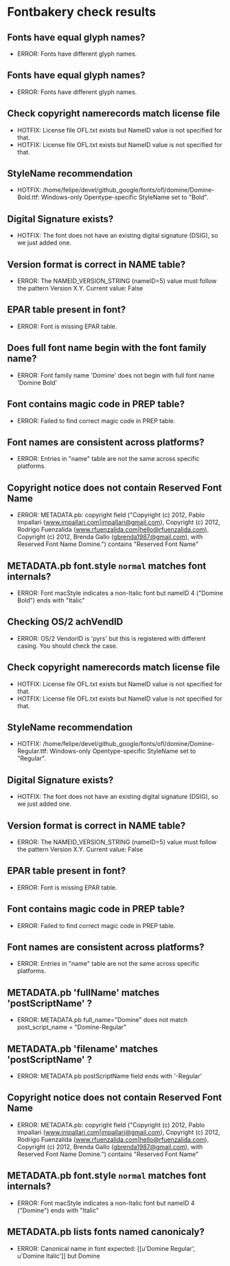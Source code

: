 # Fontbakery check results
## Fonts have equal glyph names?
* ERROR: Fonts have different glyph names.

## Fonts have equal glyph names?
* ERROR: Fonts have different glyph names.

## Check copyright namerecords match license file
* HOTFIX: License file OFL.txt exists but NameID value is not specified for that.
* HOTFIX: License file OFL.txt exists but NameID value is not specified for that.

## StyleName recommendation
* HOTFIX: /home/felipe/devel/github_google/fonts/ofl/domine/Domine-Bold.ttf: Windows-only Opentype-specific StyleName set to "Bold".

## Digital Signature exists?
* HOTFIX: The font does not have an existing digital signature (DSIG), so we just added one.

## Version format is correct in NAME table?
* ERROR: The NAMEID_VERSION_STRING (nameID=5) value must follow the pattern Version X.Y. Current value: False

## EPAR table present in font?
* ERROR: Font is missing EPAR table.

## Does full font name begin with the font family name?
* ERROR: Font family name 'Domine' does not begin with full font name 'Domine Bold'

## Font contains magic code in PREP table?
* ERROR: Failed to find correct magic code in PREP table.

## Font names are consistent across platforms?
* ERROR: Entries in "name" table are not the same across specific platforms.

## Copyright notice does not contain Reserved Font Name
* ERROR: METADATA.pb: copyright field ("Copyright (c) 2012, Pablo Impallari (www.impallari.com|impallari@gmail.com), Copyright (c) 2012, Rodrigo Fuenzalida (www.rfuenzalida.com|hello@rfuenzalida.com), Copyright (c) 2012, Brenda Gallo (gbrenda1987@gmail.com), with Reserved Font Name Domine.") contains "Reserved Font Name"

## METADATA.pb font.style `normal` matches font internals?
* ERROR: Font macStyle indicates a non-Italic font but nameID 4 ("Domine Bold") ends with "Italic"

## Checking OS/2 achVendID
* ERROR: OS/2 VendorID is 'pyrs' but this is registered with different casing. You should check the case.

## Check copyright namerecords match license file
* HOTFIX: License file OFL.txt exists but NameID value is not specified for that.
* HOTFIX: License file OFL.txt exists but NameID value is not specified for that.

## StyleName recommendation
* HOTFIX: /home/felipe/devel/github_google/fonts/ofl/domine/Domine-Regular.ttf: Windows-only Opentype-specific StyleName set to "Regular".

## Digital Signature exists?
* HOTFIX: The font does not have an existing digital signature (DSIG), so we just added one.

## Version format is correct in NAME table?
* ERROR: The NAMEID_VERSION_STRING (nameID=5) value must follow the pattern Version X.Y. Current value: False

## EPAR table present in font?
* ERROR: Font is missing EPAR table.

## Font contains magic code in PREP table?
* ERROR: Failed to find correct magic code in PREP table.

## Font names are consistent across platforms?
* ERROR: Entries in "name" table are not the same across specific platforms.

## METADATA.pb 'fullName' matches 'postScriptName' ?
* ERROR: METADATA.pb full_name="Domine" does not match post_script_name = "Domine-Regular"

## METADATA.pb 'filename' matches 'postScriptName' ?
* ERROR: METADATA.pb postScriptName field ends with '-Regular'

## Copyright notice does not contain Reserved Font Name
* ERROR: METADATA.pb: copyright field ("Copyright (c) 2012, Pablo Impallari (www.impallari.com|impallari@gmail.com), Copyright (c) 2012, Rodrigo Fuenzalida (www.rfuenzalida.com|hello@rfuenzalida.com), Copyright (c) 2012, Brenda Gallo (gbrenda1987@gmail.com), with Reserved Font Name Domine.") contains "Reserved Font Name"

## METADATA.pb font.style `normal` matches font internals?
* ERROR: Font macStyle indicates a non-Italic font but nameID 4 ("Domine") ends with "Italic"

## METADATA.pb lists fonts named canonicaly?
* ERROR: Canonical name in font expected: [[u'Domine Regular', u'Domine Italic']] but Domine

